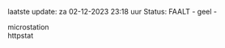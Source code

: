 laatste update: 
za 02-12-2023 23:18   uur 
Status: FAALT - geel - 
<div class="service Y">microstation</div><div class="service G">httpstat</div>